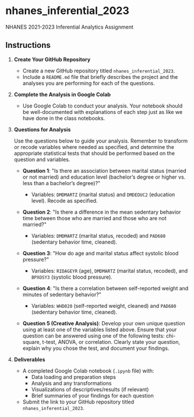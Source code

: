 # nhanes_inferential_2023
NHANES 2021-2023 Inferential Analytics Assignment


## Instructions

1. **Create Your GitHub Repository**
   - Create a new GitHub repository titled `nhanes_inferential_2023`.
   - Include a `README.md` file that briefly describes the project and the analyses you are performing for each of the questions.

2. **Complete the Analysis in Google Colab**
   - Use Google Colab to conduct your analysis. Your notebook should be well-documented with explanations of each step just as like we have done in the class notebooks.

3. **Questions for Analysis**

   Use the questions below to guide your analysis. Remember to transform or recode variables where needed as specified, and determine the appropriate statistical tests that should be performed based on the question and variables.

   - **Question 1**: "Is there an association between marital status (married or not married) and education level (bachelor’s degree or higher vs. less than a bachelor’s degree)?"  
     - Variables: `DMDMARTZ` (marital status) and `DMDEDUC2` (education level). Recode as specified.

   - **Question 2**: "Is there a difference in the mean sedentary behavior time between those who are married and those who are not married?"  
     - Variables: `DMDMARTZ` (marital status, recoded) and `PAD680` (sedentary behavior time, cleaned).

   - **Question 3**: "How do age and marital status affect systolic blood pressure?"  
     - Variables: `RIDAGEYR` (age), `DMDMARTZ` (marital status, recoded), and `BPXOSY3` (systolic blood pressure).

   - **Question 4**: "Is there a correlation between self-reported weight and minutes of sedentary behavior?"  
     - Variables: `WHD020` (self-reported weight, cleaned) and `PAD680` (sedentary behavior time, cleaned).

   - **Question 5 (Creative Analysis)**: Develop your own unique question using at least one of the variables listed above. Ensure that your question can be answered using one of the following tests: chi-square, t-test, ANOVA, or correlation. Clearly state your question, explain why you chose the test, and document your findings.

4. **Deliverables**

   - A completed Google Colab notebook (`.ipynb` file) with:
     - Data loading and preparation steps
     - Analysis and any transformations
     - Visualizations of descriptives/results (if relevant)
     - Brief summaries of your findings for each question
   - Submit the link to your GitHub repository titled `nhanes_inferential_2023`.
